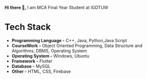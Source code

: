 **Hi there 👋,**  I am  MCA Final Year Student at IGDTUW 

# Tech Stack

*   **Programming Language -** C++, Java, Python,Java Script
*   **CourseWork -** Object Oriented Programming, Data Structure and Algorithms, DBMS, Operating System
*   **Operating System -** Windows, Ubuntu
*   **Framework -** Flutter
*   **Database -** MySQL
*   **Other -** HTML, CSS, Firebase

<!--
**pooja-git11/pooja-git11** is a ✨ _special_ ✨ repository because its `README.md` (this file) appears on your GitHub profile.

Here are some ideas to get you started:

- 🔭 I’m currently working on ...
- 🌱 I’m currently learning ...
- 👯 I’m looking to collaborate on ...
- 🤔 I’m looking for help with ...
- 💬 Ask me about ...
- 📫 How to reach me: ...
- 😄 Pronouns: ...
- ⚡ Fun fact: ...
-->

